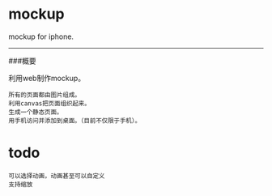 mockup
======

mockup for iphone.

* * *

###概要

利用web制作mockup。

    所有的页面都由图片组成。
    利用canvas把页面组织起来。
    生成一个静态页面。
    用手机访问并添加到桌面。（目前不仅限于手机）。

todo
======

    可以选择动画，动画甚至可以自定义
    支持缩放
    
